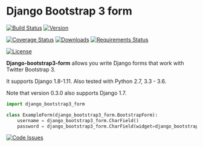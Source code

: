 # Django Bootstrap 3 form

[![Build Status](https://travis-ci.org/mbraak/django-bootstrap3-form.svg?branch=master)](https://travis-ci.org/mbraak/django-bootstrap3-form) [![Version](https://badge.fury.io/py/django-bootstrap3-form.svg)](https://pypi.python.org/pypi/django-bootstrap3-form/)

[![Coverage Status](https://img.shields.io/coveralls/mbraak/django-bootstrap3-form.svg)](https://coveralls.io/r/mbraak/django-bootstrap3-form?branch=master) [![Downloads](https://img.shields.io/pypi/dm/django-bootstrap3-form.svg)](https://pypi.python.org/pypi/django-bootstrap3-form/) [![Requirements Status](https://requires.io/github/mbraak/django-bootstrap3-form/requirements.svg?branch=master)](https://requires.io/github/mbraak/django-bootstrap3-form/requirements/?branch=master)

[![License](https://img.shields.io/pypi/l/django-bootstrap3-form.svg)](https://pypi.python.org/pypi/django-bootstrap3-form/)

**Django-bootstrap3-form** allows you write Django forms that work with Twitter Bootstrap 3.

It supports Django 1.8-1.11. Also tested with Python 2.7, 3.3 - 3.6.

Note that version 0.3.0 also supports Django 1.7.

```python
import django_bootstrap3_form

class ExampleForm(django_bootstrap3_form.BootstrapForm):
	username = django_bootstrap3_form.CharField()
	password = django_bootstrap3_form.CharField(widget=django_bootstrap3_form.PasswordInput)
```

[![Code Issues](https://www.quantifiedcode.com/api/v1/project/0f951eae2c1144989a444aa9d237fc0c/badge.svg)](https://www.quantifiedcode.com/app/project/0f951eae2c1144989a444aa9d237fc0c)
